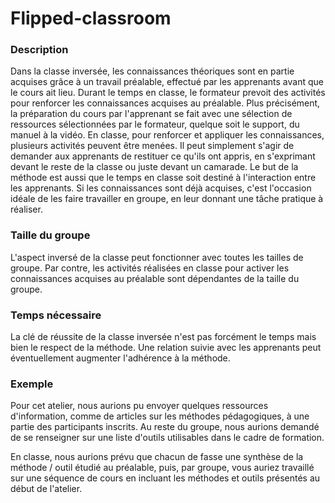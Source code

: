 # Flipped-classroom

### Description
Dans la classe inversée, les connaissances théoriques sont en partie acquises grâce à un travail préalable, effectué par les apprenants avant que le cours ait lieu. Durant le temps en classe, le formateur prevoit des activités pour renforcer les connaissances acquises au préalable. 
Plus précisément, la préparation du cours par l'apprenant se fait avec une sélection de ressources sélectionnées par le formateur, quelque soit le support, du manuel à la vidéo. 
En classe, pour renforcer et appliquer les connaissances, plusieurs activités peuvent être menées. Il peut simplement s'agir de demander aux apprenants de restituer ce qu'ils ont appris, en s'exprimant devant le reste de la classe ou juste devant un camarade. Le but de la méthode est aussi que le temps en classe soit destiné à l'interaction entre les apprenants. Si les connaissances sont déjà acquises, c'est l'occasion idéale de les faire travailler en groupe, en leur donnant une tâche pratique à réaliser. 
### Taille du groupe
L'aspect inversé de la classe peut fonctionner avec toutes les tailles de groupe. Par contre, les activités réalisées en classe pour activer les connaissances acquises au préalable sont dépendantes de la taille du groupe. 
### Temps nécessaire
La clé de réussite de la classe inversée n'est pas forcément le temps mais bien le respect de la méthode. Une relation suivie avec les apprenants peut éventuellement augmenter l'adhérence à la méthode.
### Exemple
Pour cet atelier, nous aurions pu envoyer quelques ressources d'information, comme de articles sur les méthodes pédagogiques, à une partie des participants inscrits. Au reste du groupe, nous aurions demandé de se renseigner sur une liste d'outils utilisables dans le cadre de formation. 

En classe, nous aurions prévu que chacun de fasse une synthèse de la méthode / outil étudié au préalable, puis, par groupe, vous auriez travaillé sur une séquence de cours en incluant les méthodes et outils présentés au début de l'atelier. 
